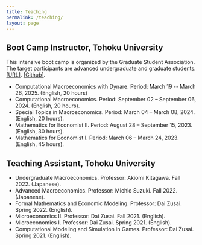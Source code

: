 ```yaml
---
title: Teaching
permalink: /teaching/
layout: page
---
```



## Boot Camp Instructor, Tohoku University

This intensive boot camp is organized by the Graduate Student Association. The target participants are advanced undergraduate and graduate students. [[URL]](https://thanhqtran.github.io/tohoku_bootcamp/). [[Github]](https://github.com/thanhqtran/tohoku_bootcamp).

- Computational Macroeconomics with Dynare. Period: March 19 -- March 26, 2025. (English, 20 hours)
- Computational Macroeconomics. Period: September 02 – September 06, 2024. (English, 20 hours).
- Special Topics in Macroeconomics. Period: March 04 – March 08, 2024. (English, 20 hours).
- Mathematics for Economist II. Period: August 28 – September 15, 2023. (English, 30 hours).
- Mathematics for Economist I. Period: March 06 – March 24, 2023. (English, 45 hours).


## Teaching Assistant, Tohoku University

- Undergraduate Macroeconomics. Professor: Akiomi Kitagawa. Fall 2022. (Japanese).
- Advanced Macroeconomics. Professor: Michio Suzuki. Fall 2022. (Japanese).
- Formal Mathematics and Economic Modeling. Professor: Dai Zusai. Spring 2022. (English).
- Microeconomics II. Professor: Dai Zusai. Fall 2021. (English).
- Microeconomics I. Professor: Dai Zusai. Spring 2021. (English).
- Computational Modeling and Simulation in Games. Professor: Dai Zusai. Spring 2021. (English).
